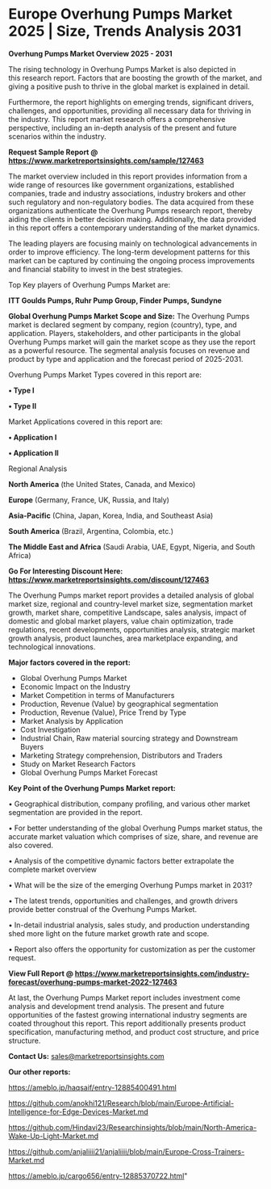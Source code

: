  # Europe Overhung Pumps Market 2025 | Size, Trends Analysis 2031

<Strong> Overhung Pumps Market Overview 2025 - 2031</strong>

The rising technology in Overhung Pumps Market is also depicted in this research report. Factors that are boosting the growth of the market, and giving a positive push to thrive in the global market is explained in detail.

Furthermore, the report highlights on emerging trends, significant drivers, challenges, and opportunities, providing all necessary data for thriving in the industry. This report market research offers a comprehensive perspective, including an in-depth analysis of the present and future scenarios within the industry.

<strong>Request Sample Report @ <a href=https://www.marketreportsinsights.com/sample/127463>https://www.marketreportsinsights.com/sample/127463</a></strong>

The market overview included in this report provides information from a wide range of resources like government organizations, established companies, trade and industry associations, industry brokers and other such regulatory and non-regulatory bodies. The data acquired from these organizations authenticate the Overhung Pumps research report, thereby aiding the clients in better decision making. Additionally, the data provided in this report offers a contemporary understanding of the market dynamics.

The leading players are focusing mainly on technological advancements in order to improve efficiency. The long-term development patterns for this market can be captured by continuing the ongoing process improvements and financial stability to invest in the best strategies.

Top Key players of Overhung Pumps Market are:

<strong>ITT Goulds Pumps, Ruhr Pump Group, Finder Pumps, Sundyne</strong>

<strong><b>Global Overhung Pumps Market Scope and Size:</b></strong>
The Overhung Pumps market is declared segment by company, region (country), type, and application. Players, stakeholders, and other participants in the global Overhung Pumps market will gain the market scope as they use the report as a powerful resource. The segmental analysis focuses on revenue and product by type and application and the forecast period of 2025-2031.

Overhung Pumps Market Types covered in this report are:

<strong>• Type I

• Type II</strong>

Market Applications covered in this report are:

<strong>• Application I

• Application II</strong> 

Regional Analysis

<strong>North America</strong> (the United States, Canada, and Mexico)

<strong>Europe</strong> (Germany, France, UK, Russia, and Italy)

<strong>Asia-Pacific</strong> (China, Japan, Korea, India, and Southeast Asia)

<strong>South America</strong> (Brazil, Argentina, Colombia, etc.)

<strong>The Middle East and Africa</strong> (Saudi Arabia, UAE, Egypt, Nigeria, and South Africa)

<strong>Go For Interesting Discount Here: <a href=https://www.marketreportsinsights.com/discount/127463>https://www.marketreportsinsights.com/discount/127463</a></strong>

The Overhung Pumps market report provides a detailed analysis of global market size, regional and country-level market size, segmentation market growth, market share, competitive Landscape, sales analysis, impact of domestic and global market players, value chain optimization, trade regulations, recent developments, opportunities analysis, strategic market growth analysis, product launches, area marketplace expanding, and technological innovations.

<strong><b>Major factors covered in the report:</b></strong>
<ul>
  <li>Global Overhung Pumps Market </li>
  <li>Economic Impact on the Industry</li>
  <li>Market Competition in terms of Manufacturers</li>
  <li>Production, Revenue (Value) by geographical segmentation</li>
  <li>Production, Revenue (Value), Price Trend by Type</li>
  <li>Market Analysis by Application</li>
  <li>Cost Investigation</li>
  <li>Industrial Chain, Raw material sourcing strategy and Downstream Buyers</li>
  <li>Marketing Strategy comprehension, Distributors and Traders</li>
  <li>Study on Market Research Factors</li>
  <li>Global Overhung Pumps Market Forecast</li>
</ul>

<strong><b>Key Point of the Overhung Pumps Market report:</b></strong>

• Geographical distribution, company profiling, and various other market segmentation are provided in the report.

• For better understanding of the global Overhung Pumps market status, the accurate market valuation which comprises of size, share, and revenue are also covered.

• Analysis of the competitive dynamic factors better extrapolate the complete market overview

• What will be the size of the emerging Overhung Pumps market in 2031?

• The latest trends, opportunities and challenges, and growth drivers provide better construal of the Overhung Pumps Market.

• In-detail industrial analysis, sales study, and production understanding shed more light on the future market growth rate and scope.

• Report also offers the opportunity for customization as per the customer request.

<strong><b>View Full Report @ <a href=https://www.marketreportsinsights.com/industry-forecast/overhung-pumps-market-2022-127463>https://www.marketreportsinsights.com/industry-forecast/overhung-pumps-market-2022-127463</a></b></strong>


At last, the Overhung Pumps Market report includes investment come analysis and development trend analysis. The present and future opportunities of the fastest growing international industry segments are coated throughout this report. This report additionally presents product specification, manufacturing method, and product cost structure, and price structure.

<strong>Contact Us:</strong>
sales@marketreportsinsights.com

<strong>Our other reports:</strong>

<a href=https://ameblo.jp/haqsaif/entry-12885400491.html>https://ameblo.jp/haqsaif/entry-12885400491.html</a>

<a href=https://github.com/anokhi121/Research/blob/main/Europe-Artificial-Intelligence-for-Edge-Devices-Market.md>https://github.com/anokhi121/Research/blob/main/Europe-Artificial-Intelligence-for-Edge-Devices-Market.md</a>

<a href=https://github.com/Hindavi23/Researchinsights/blob/main/North-America-Wake-Up-Light-Market.md>https://github.com/Hindavi23/Researchinsights/blob/main/North-America-Wake-Up-Light-Market.md</a>

<a href=https://github.com/anjaliiii21/anjaliiii/blob/main/Europe-Cross-Trainers-Market.md>https://github.com/anjaliiii21/anjaliiii/blob/main/Europe-Cross-Trainers-Market.md</a>

<a href=https://ameblo.jp/cargo656/entry-12885370722.html>https://ameblo.jp/cargo656/entry-12885370722.html</a>"
